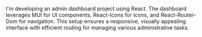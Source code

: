I'm developing an admin dashboard project using React. The dashboard leverages MUI for UI components, React-Icons for icons, and React-Router-Dom for navigation. This setup ensures a responsive, visually appealing interface with efficient routing for managing various administrative tasks.